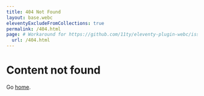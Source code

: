 ```yaml
---
title: 404 Not Found
layout: base.webc
eleventyExcludeFromCollections: true
permalink: /404.html
page: # Workaround for https://github.com/11ty/eleventy-plugin-webc/issues/86 
  url: /404.html
---
```

# Content not found

Go [home](/).
